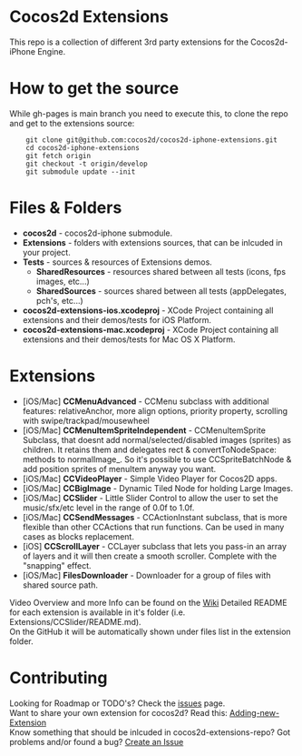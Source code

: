 Cocos2d Extensions
=================
This repo is a collection of different 3rd party extensions for the Cocos2d-iPhone Engine.

How to get the source
=================
While gh-pages is main branch you need to execute this, to clone the repo and get to the extensions source: 

```
    git clone git@github.com:cocos2d/cocos2d-iphone-extensions.git
    cd cocos2d-iphone-extensions
    git fetch origin
    git checkout -t origin/develop
    git submodule update --init
```

Files & Folders
=================
* **cocos2d** - cocos2d-iphone submodule.
* **Extensions** - folders with extensions sources, that can be inlcuded in your project.
* **Tests** - sources & resources of Extensions demos.
   * **SharedResources** - resources shared between all tests (icons, fps images, etc...)
   * **SharedSources** - sources shared between all tests (appDelegates, pch's, etc...)
* **cocos2d-extensions-ios.xcodeproj** - XCode Project containing all extensions and their demos/tests for iOS Platform.
* **cocos2d-extensions-mac.xcodeproj** - XCode Project containing all extensions and their demos/tests for Mac OS X Platform.

Extensions
=================
 * [iOS/Mac] **CCMenuAdvanced** - CCMenu subclass with additional features: relativeAnchor, more align options, priority property, scrolling with swipe/trackpad/mousewheel
 * [iOS/Mac] **CCMenuItemSpriteIndependent** - CCMenuItemSprite Subclass, that doesnt add normal/selected/disabled images (sprites) as children. It retains them and delegates rect & convertToNodeSpace: methods to normalImage_. So it's possible to use CCSpriteBatchNode & add position sprites of menuItem anyway you want.
 * [iOS/Mac] **CCVideoPlayer** - Simple Video Player for Cocos2D apps.
 * [iOS/Mac] **CCBigImage** - Dynamic Tiled Node for holding Large Images.
 * [iOS/Mac] **CCSlider** - Little Slider Control to allow the user to set the music/sfx/etc level in the range of 0.0f to 1.0f.
 * [iOS/Mac] **CCSendMessages** - CCActionInstant subclass, that is more flexible than other CCActions that run functions. Can be used in many cases as blocks replacement. 
 * [iOS] **CCScrollLayer** - CCLayer subclass that lets you pass-in an array of layers and it will then create a smooth scroller. Complete with the "snapping" effect.
 * [iOS/Mac] **FilesDownloader** - Downloader for a group of files with shared source path.
 
 Video Overview and more Info can be found on the [Wiki](https://github.com/cocos2d/cocos2d-iphone-extensions/wiki "Wiki")
 Detailed README for each extension is available in it's folder (i.e. Extensions/CCSlider/README.md).   
 On the GitHub it will be automatically shown under files list in the extension folder.
 
Contributing
================
Looking for Roadmap or TODO's? Check the [issues](https://github.com/cocos2d/cocos2d-iphone-extensions/issues "Issues") page.  
Want to share your own extension for cocos2d? Read this: [Adding-new-Extension](https://github.com/cocos2d/cocos2d-iphone-extensions/wiki/Adding-new-Extension)  
Know something that should be inlcuded in cocos2d-extensions-repo? Got problems and/or found a bug? [Create an Issue](https://github.com/cocos2d/cocos2d-iphone-extensions/issues/new "New Issue")
